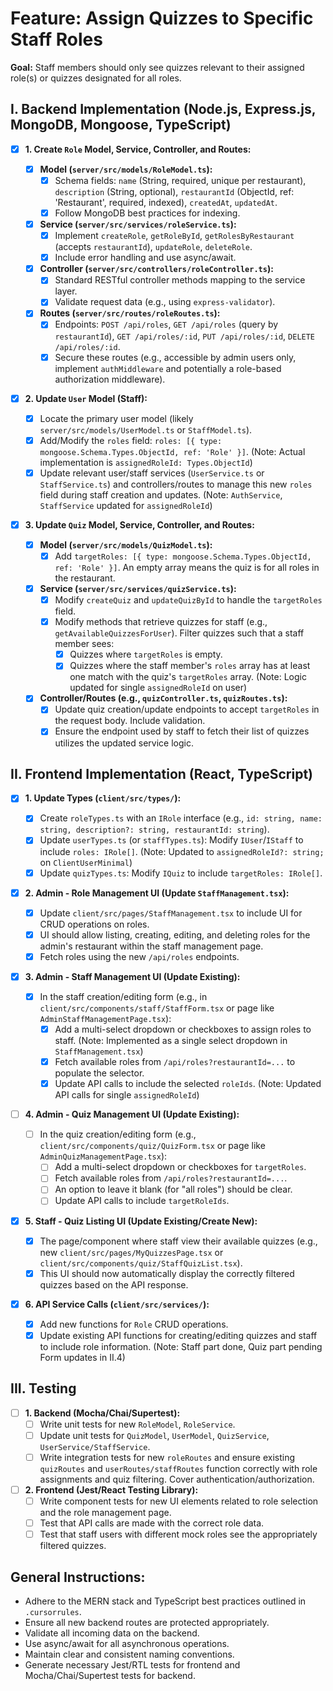 # Feature: Assign Quizzes to Specific Staff Roles

**Goal:** Staff members should only see quizzes relevant to their assigned role(s) or quizzes designated for all roles.

## I. Backend Implementation (Node.js, Express.js, MongoDB, Mongoose, TypeScript)

- [x] **1. Create `Role` Model, Service, Controller, and Routes:**

  - [x] **Model (`server/src/models/RoleModel.ts`):**
    - [x] Schema fields: `name` (String, required, unique per restaurant), `description` (String, optional), `restaurantId` (ObjectId, ref: 'Restaurant', required, indexed), `createdAt`, `updatedAt`.
    - [x] Follow MongoDB best practices for indexing.
  - [x] **Service (`server/src/services/roleService.ts`):**
    - [x] Implement `createRole`, `getRoleById`, `getRolesByRestaurant` (accepts `restaurantId`), `updateRole`, `deleteRole`.
    - [x] Include error handling and use async/await.
  - [x] **Controller (`server/src/controllers/roleController.ts`):**
    - [x] Standard RESTful controller methods mapping to the service layer.
    - [x] Validate request data (e.g., using `express-validator`).
  - [x] **Routes (`server/src/routes/roleRoutes.ts`):**
    - [x] Endpoints: `POST /api/roles`, `GET /api/roles` (query by `restaurantId`), `GET /api/roles/:id`, `PUT /api/roles/:id`, `DELETE /api/roles/:id`.
    - [x] Secure these routes (e.g., accessible by admin users only, implement `authMiddleware` and potentially a role-based authorization middleware).

- [x] **2. Update `User` Model (Staff):**

  - [x] Locate the primary user model (likely `server/src/models/UserModel.ts` or `StaffModel.ts`).
  - [x] Add/Modify the `roles` field: `roles: [{ type: mongoose.Schema.Types.ObjectId, ref: 'Role' }]`. (Note: Actual implementation is `assignedRoleId: Types.ObjectId`)
  - [x] Update relevant user/staff services (`UserService.ts` or `StaffService.ts`) and controllers/routes to manage this new `roles` field during staff creation and updates. (Note: `AuthService`, `StaffService` updated for `assignedRoleId`)

- [x] **3. Update `Quiz` Model, Service, Controller, and Routes:**
  - [x] **Model (`server/src/models/QuizModel.ts`):**
    - [x] Add `targetRoles: [{ type: mongoose.Schema.Types.ObjectId, ref: 'Role' }]`. An empty array means the quiz is for all roles in the restaurant.
  - [x] **Service (`server/src/services/quizService.ts`):**
    - [x] Modify `createQuiz` and `updateQuizById` to handle the `targetRoles` field.
    - [x] Modify methods that retrieve quizzes for staff (e.g., `getAvailableQuizzesForUser`). Filter quizzes such that a staff member sees:
      - [x] Quizzes where `targetRoles` is empty.
      - [x] Quizzes where the staff member's `roles` array has at least one match with the quiz's `targetRoles` array. (Note: Logic updated for single `assignedRoleId` on user)
  - [x] **Controller/Routes (e.g., `quizController.ts`, `quizRoutes.ts`):**
    - [x] Update quiz creation/update endpoints to accept `targetRoles` in the request body. Include validation.
    - [x] Ensure the endpoint used by staff to fetch their list of quizzes utilizes the updated service logic.

## II. Frontend Implementation (React, TypeScript)

- [x] **1. Update Types (`client/src/types/`):**

  - [x] Create `roleTypes.ts` with an `IRole` interface (e.g., `id: string, name: string, description?: string, restaurantId: string`).
  - [x] Update `userTypes.ts` (or `staffTypes.ts`): Modify `IUser`/`IStaff` to include `roles: IRole[]`. (Note: Updated to `assignedRoleId?: string;` on `ClientUserMinimal`)
  - [x] Update `quizTypes.ts`: Modify `IQuiz` to include `targetRoles: IRole[]`.

- [x] **2. Admin - Role Management UI (Update `StaffManagement.tsx`):**

  - [x] Update `client/src/pages/StaffManagement.tsx` to include UI for CRUD operations on roles.
  - [x] UI should allow listing, creating, editing, and deleting roles for the admin's restaurant within the staff management page.
  - [x] Fetch roles using the new `/api/roles` endpoints.

- [x] **3. Admin - Staff Management UI (Update Existing):**

  - [x] In the staff creation/editing form (e.g., in `client/src/components/staff/StaffForm.tsx` or page like `AdminStaffManagementPage.tsx`):
    - [x] Add a multi-select dropdown or checkboxes to assign roles to staff. (Note: Implemented as a single select dropdown in `StaffManagement.tsx`)
    - [x] Fetch available roles from `/api/roles?restaurantId=...` to populate the selector.
    - [x] Update API calls to include the selected `roleIds`. (Note: Updated API calls for single `assignedRoleId`)

- [ ] **4. Admin - Quiz Management UI (Update Existing):**

  - [ ] In the quiz creation/editing form (e.g., `client/src/components/quiz/QuizForm.tsx` or page like `AdminQuizManagementPage.tsx`):
    - [ ] Add a multi-select dropdown or checkboxes for `targetRoles`.
    - [ ] Fetch available roles from `/api/roles?restaurantId=...`.
    - [ ] An option to leave it blank (for "all roles") should be clear.
    - [ ] Update API calls to include `targetRoleIds`.

- [x] **5. Staff - Quiz Listing UI (Update Existing/Create New):**

  - [x] The page/component where staff view their available quizzes (e.g., new `client/src/pages/MyQuizzesPage.tsx` or `client/src/components/quiz/StaffQuizList.tsx`).
  - [x] This UI should now automatically display the correctly filtered quizzes based on the API response.

- [x] **6. API Service Calls (`client/src/services/`):**
  - [x] Add new functions for `Role` CRUD operations.
  - [x] Update existing API functions for creating/editing quizzes and staff to include role information. (Note: Staff part done, Quiz part pending Form updates in II.4)

## III. Testing

- [ ] **1. Backend (Mocha/Chai/Supertest):**
  - [ ] Write unit tests for new `RoleModel`, `RoleService`.
  - [ ] Update unit tests for `QuizModel`, `UserModel`, `QuizService`, `UserService/StaffService`.
  - [ ] Write integration tests for new `roleRoutes` and ensure existing `quizRoutes` and `userRoutes/staffRoutes` function correctly with role assignments and quiz filtering. Cover authentication/authorization.
- [ ] **2. Frontend (Jest/React Testing Library):**
  - [ ] Write component tests for new UI elements related to role selection and the role management page.
  - [ ] Test that API calls are made with the correct role data.
  - [ ] Test that staff users with different mock roles see the appropriately filtered quizzes.

## General Instructions:

- Adhere to the MERN stack and TypeScript best practices outlined in `.cursorrules`.
- Ensure all new backend routes are protected appropriately.
- Validate all incoming data on the backend.
- Use async/await for all asynchronous operations.
- Maintain clear and consistent naming conventions.
- Generate necessary Jest/RTL tests for frontend and Mocha/Chai/Supertest tests for backend.

